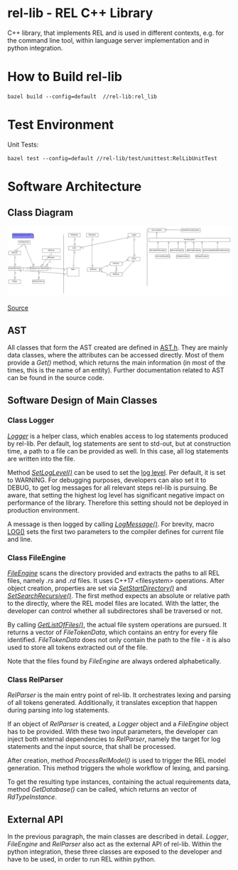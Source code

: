 # rel-lib - REL C++ Library 

C++ library, that implements REL and is used in different contexts, e.g. for the command line tool, within language server implementation and in python integration.

# How to Build rel-lib

```
bazel build --config=default  //rel-lib:rel_lib
``` 

# Test Environment

Unit Tests:

```
bazel test --config=default //rel-lib/test/unittest:RelLibUnitTest
```

# Software Architecture

## Class Diagram
![class diagram](./doc/static_class_diagram.png)

[Source](./doc/static_class_diagram.uxf)

## AST

All classes that form the AST created are defined in [AST.h](./src/AST.h). They are mainly data classes, where the attributes can be accessed directly. Most of them provide a _Get()_ method, which returns the main information (in most of the times, this is the name of an entity). Further documentation related to AST can be found in the source code.

## Software Design of Main Classes


### Class Logger

[_Logger_](./src/Logger.h#L20) is a helper class, which enables access to log statements produced by rel-lib. Per default, log statements are sent to std-out, but at construction time, a path to a file can be provided as well. In this case, all log statements are written into the file.

Method [_SetLogLevel()_](./src/Logger.h#L26) can be used to set the [log level](./src/Logger.h#L13). Per default, it is set to WARNING. For debugging purposes, developers can also set it to DEBUG, to get log messages for all relevant steps rel-lib is pursuing. Be aware, that setting the highest log level has significant negative impact on performance of the library. Therefore this setting should not be deployed in production environment.

A message is then logged by calling [_LogMessage()_](./src/Logger.h#29). For brevity, macro [LOG()](./src/Logger.h#11) sets the first two parameters to the compiler defines for current file and line.

### Class FileEngine

[_FileEngine_](./src/FileEngine.h#L16) scans the directory provided and extracts the paths to all REL files, namely _.rs_ and _.rd_ files. It uses C++17 \<filesystem\> operations. After object creation, properties are set via [_SetStartDirectory()_](./src/FileEngine.h#L26) and [_SetSearchRecursive()_](./src/FileEngine.h#L23). The first method expects an absolute or relative path to the directly, where the REL model files are located. With the latter, the developer can control whether all subdirectores shall be traversed or not.
  
By calling [_GetListOfFiles()_](), the actual file system operations are pursued. It returns a vector of _FileTokenData_, which contains an entry for every file identified. _FileTokenData_ does not only contain the path to the file - it is also used to store all tokens extracted out of the file.

Note that the files found by _FileEngine_ are always ordered alphabetically.


### Class RelParser

_RelParser_ is the main entry point of rel-lib. It orchestrates lexing and parsing of all tokens generated. Additionally, it translates exception that happen during parsing into log statements.

If an object of _RelParser_ is created, a _Logger_ object and a _FileEngine_ object has to be provided. With these two input parameters, the developer can inject both external dependencies to _RelParser_, namely the target for log statements and the input source, that shall be processed.

After creation, method _ProcessRelModel()_ is used to trigger the REL model generation. This method triggers the whole workflow of lexing, and parsing.

To get the resulting type instances, containing the actual requirements data, method _GetDatabase()_ can be called, which returns an vector of _RdTypeInstance_.

## External API

In the previous paragraph, the main classes are described in detail. _Logger_, _FileEngine_ and _RelParser_ also act as the external API of rel-lib. Within the python integration, these three classes are exposed to the developer and have to be used, in order to run REL within python.

